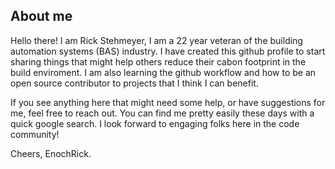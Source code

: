 ## About me

Hello there!  I am Rick Stehmeyer, I am a 22 year veteran of the building automation systems (BAS) industry.  I have created this github profile to start sharing things that might help others reduce their cabon footprint in the build enviroment. I am also learning the github workflow and how to be an open source contributor to projects that I think I can benefit. 

If you see anything here that might need some help, or have suggestions for me, feel free to reach out.  You can find me pretty easily these days with a quick google search.  I look forward to engaging folks here in the code community! 

Cheers, EnochRick. 
